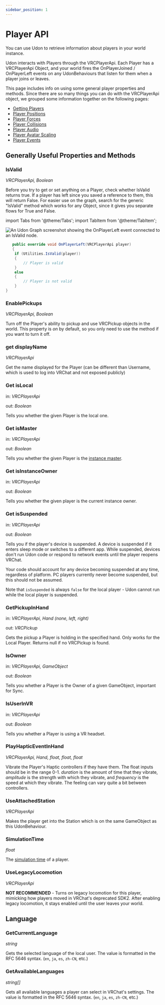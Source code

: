 ```yaml
---
sidebar_position: 1
---
```

# Player API

You can use Udon to retrieve information about players in your world instance.

Udon interacts with Players through the VRCPlayerApi. Each Player has a VRCPlayerApi Object, and your world fires the OnPlayerJoined / OnPlayerLeft events on any UdonBehaviours that listen for them when a player joins or leaves.

This page includes info on using some general player properties and methods. Since there are so many things you can do with the VRCPlayerApi object, we grouped some information together on the following pages:

* [Getting Players](/worlds/udon/players/getting-players)
* [Player Positions](/worlds/udon/players/player-positions)
* [Player Forces](/worlds/udon/players/player-forces)
* [Player Collisions](/worlds/udon/players/player-collisions)
* [Player Audio](/worlds/udon/players/player-audio)
* [Player Avatar Scaling](/worlds/udon/players/player-avatar-scaling)
* [Player Events](/worlds/udon/graph/event-nodes#player-events)

## Generally Useful Properties and Methods

### IsValid
*VRCPlayerApi, Boolean*

Before you try to get or set anything on a Player, check whether IsValid returns true. If a player has left since you saved a reference to them, this will return False. For easier use on the graph, search for the generic "IsValid" method which works for any Object, since it gives you separate flows for True and False.

import Tabs from '@theme/Tabs';
import TabItem from '@theme/TabItem';

<Tabs groupId="udon-compiler-language">
<TabItem value="graph" label="Udon Graph">

![An Udon Graph screenshot showing the OnPlayerLeft event connected to an IsValid node.](/img/worlds/player-isvalid.png)

</TabItem>
<TabItem value="cs" label="UdonSharp">

```cs
   public override void OnPlayerLeft(VRCPlayerApi player)  
   {  
	if (Utilities.IsValid(player))
	{
		// Player is valid
	}
	else
	{
		// Player is not valid
	}
}  
```

</TabItem>
</Tabs>



### EnablePickups
*VRCPlayerApi, Boolean*

Turn off the Player's ability to pickup and use VRCPickup objects in the world. This property is *on* by default, so you only need to use the method if you want to turn it off.

### get displayName
*VRCPlayerApi*

Get the name displayed for the Player (can be different than Username, which is used to log into VRChat and not exposed publicly)

### Get isLocal
in: *VRCPlayerApi*

out: *Boolean*

Tells you whether the given Player is the local one.

### Get isMaster
in: *VRCPlayerApi*

out: *Boolean*

Tells you whether the given Player is the [instance master](/worlds/udon/networking#the-instance-master).

### Get isInstanceOwner
in: *VRCPlayerApi*

out: *Boolean*

Tells you whether the given player is the current instance owner.

### Get isSuspended
in: *VRCPlayerApi*

out: *Boolean*

Tells you if the player's device is suspended. A device is suspended if it enters sleep mode or switches to a different app. While suspended, devices don't run Udon code or respond to network events until the player reopens VRChat.

Your code should account for any device becoming suspended at any time, regardless of platform. PC players currently never become suspended, but this should not be assumed.

Note that `isSuspended` is always `false` for the local player - Udon cannot run while the local player is suspended.

### GetPickupInHand
in: *VRCPlayerApi, Hand (none, left, right)*

out: *VRCPickup*

Gets the pickup a Player is holding in the specified hand. Only works for the Local Player. Returns null if no VRCPickup is found.

### IsOwner
in: *VRCPlayerApi, GameObject*

out: *Boolean*

Tells you whether a Player is the Owner of a given GameObject, important for Sync.

### IsUserInVR
in: *VRCPlayerApi*

out: *Boolean*

Tells you whether a Player is using a VR headset.

### PlayHapticEventInHand
*VRCPlayerApi, Hand, float, float, float*

Vibrate the Player's Haptic controllers if they have them. The float inputs should be in the range 0-1. *duration* is the amount of time that they vibrate, *amplitude* is the strength with which they vibrate, and *frequency* is the speed at which they vibrate. The feeling can vary quite a bit between controllers.

### UseAttachedStation
*VRCPlayerApi*

Makes the player get into the Station which is on the same GameObject as this UdonBehaviour.

### SimulationTime
*float*

The [simulation time](/worlds/udon/networking/network-components) of a player.

### UseLegacyLocomotion
*VRCPlayerApi*

**NOT RECOMMENDED** - Turns on legacy locomotion for this player, mimicking how players moved in VRChat's deprecated SDK2. After enabling legacy locomotion, it stays enabled until the user leaves your world.

## Language

### GetCurrentLanguage
*string*

Gets the selected language of the local user. The value is formatted in the RFC 5646 syntax. (`en`, `ja`, `es`, `zh-CN`, etc.)

### GetAvailableLanguages
*string[]*

Gets all available languages a player can select in VRChat's settings. The value is formatted in the RFC 5646 syntax. (`en`, `ja`, `es`, `zh-CN`, etc.)